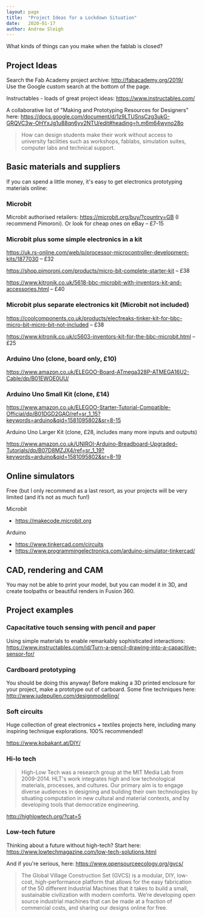 ```yaml
---
layout: page
title:  "Project Ideas for a Lockdown Situation"
date:   2020-01-17
author: Andrew Sleigh
---
```


What kinds of things can you make when the fablab is closed?

<!--more-->


## Project Ideas

Search the Fab Academy project archive: <http://fabacademy.org/2019/>  
Use the Google custom search at the bottom of the page.

Instructables - loads of great project ideas: <https://www.instructables.com/>

A collaborative list of "Making and Prototyping Resources for Designers" here: <https://docs.google.com/document/d/1z9LTUSnsCzg3ukG-GRQVC3w-OHYxJg1u88qn6yv2NTU/edit#heading=h.m6m64wyno28o>

> How can design students make their work without access to university facilities such as workshops, fablabs, simulation suites, computer labs and technical support.


## Basic materials and suppliers

If you can spend a little money, it's easy to get electronics prototyping materials online:


### Microbit
Microbit authorised retailers: <https://microbit.org/buy/?country=GB> (I recommend Pimoroni). Or look for cheap ones on eBay – £7-15

### Microbit plus some simple electronics in a kit
<https://uk.rs-online.com/web/p/processor-microcontroller-development-kits/1877030> – £32

<https://shop.pimoroni.com/products/micro-bit-complete-starter-kit> – £38

<https://www.kitronik.co.uk/5618-bbc-microbit-with-inventors-kit-and-accessories.html> – £40

### Microbit plus separate electronics kit (Microbit not included)
<https://coolcomponents.co.uk/products/elecfreaks-tinker-kit-for-bbc-micro-bit-micro-bit-not-included> – £38

<https://www.kitronik.co.uk/c5603-inventors-kit-for-the-bbc-microbit.html> – £25


### Arduino Uno (clone, board only, £10) 
<https://www.amazon.co.uk/ELEGOO-Board-ATmega328P-ATMEGA16U2-Cable/dp/B01EWOE0UU/>

### Arduino Uno Small Kit (clone, £14) 
<https://www.amazon.co.uk/ELEGOO-Starter-Tutorial-Compatible-Official/dp/B01DGD2GAO/ref=sr_1_15?keywords=arduino&qid=1581095802&sr=8-15>

Arduino Uno Larger Kit (clone, £28, includes many more inputs and outputs)

<https://www.amazon.co.uk/UNIROI-Arduino-Breadboard-Upgraded-Tutorials/dp/B07D8MZJX4/ref=sr_1_19?keywords=arduino&qid=1581095802&sr=8-19>


## Online simulators

Free (but I only recommend as a last resort, as your projects will be very limited (and it’s not as much fun!)

Microbit
* <https://makecode.microbit.org>

Arduino

* <https://www.tinkercad.com/circuits>
* <https://www.programmingelectronics.com/arduino-simulator-tinkercad/>


## CAD, rendering and CAM

You may not be able to print your model, but you can model it in 3D, and create toolpaths or beautiful renders in Fusion 360.

## Project examples


### Capacitative touch sensing with pencil and paper
Using simple materials to enable remarkably sophisticated interactions:  <https://www.instructables.com/id/Turn-a-pencil-drawing-into-a-capacitive-sensor-for/>

### Cardboard prototyping
You should be doing this anyway! Before making a 3D printed enclosure for your project, make a prototype out of carboard. Some fine techniques here: <http://www.judepullen.com/designmodelling/>

### Soft circuits
Huge collection of great electronics + textiles projects here, including many inspiring technique explorations. 100% recommended! 

<https://www.kobakant.at/DIY/>


### Hi-lo tech
> High-Low Tech was a research group at the MIT Media Lab from 2009-2014. HLT's work integrates high and low technological materials, processes, and cultures. Our primary aim is to engage diverse audiences in designing and building their own technologies by situating computation in new cultural and material contexts, and by developing tools that democratize engineering. 

<http://highlowtech.org/?cat=5>


### Low-tech future

Thinking about a future without high-tech? Start here:
<https://www.lowtechmagazine.com/low-tech-solutions.html>

And if you're serious, here: <https://www.opensourceecology.org/gvcs/>
> The Global Village Construction Set (GVCS) is a modular, DIY, low-cost, high-performance platform that allows for the easy fabrication of the 50 different Industrial Machines that it takes to build a small, sustainable civilization with modern comforts. We’re developing open source industrial machines that can be made at a fraction of commercial costs, and sharing our designs online for free.